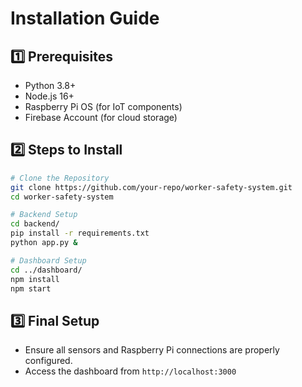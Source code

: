 # Installation Guide

## 1️⃣ Prerequisites
- Python 3.8+
- Node.js 16+
- Raspberry Pi OS (for IoT components)
- Firebase Account (for cloud storage)

## 2️⃣ Steps to Install
```bash
# Clone the Repository
git clone https://github.com/your-repo/worker-safety-system.git
cd worker-safety-system

# Backend Setup
cd backend/
pip install -r requirements.txt
python app.py &

# Dashboard Setup
cd ../dashboard/
npm install
npm start
```

## 3️⃣ Final Setup
- Ensure all sensors and Raspberry Pi connections are properly configured.
- Access the dashboard from `http://localhost:3000`